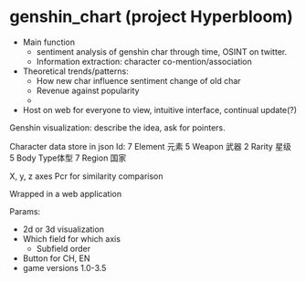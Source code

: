 # genshin_chart (project Hyperbloom)

* Main function
    * sentiment analysis of genshin char through time, OSINT on twitter. 
    * Information extraction: character co-mention/association
* Theoretical trends/patterns:
    * How new char influence sentiment change of old char
    * Revenue against popularity 
    * 
* Host on web for everyone to view, intuitive interface, continual update(?)


Genshin visualization: describe the idea, ask for pointers. 

Character data store in json 
Id:
7 Element 元素
5 Weapon 武器
2 Rarity 星级
5 Body Type体型
7 Region 国家

X, y, z axes 
Pcr for similarity comparison 

Wrapped in a web application

Params: 
* 2d or 3d visualization
* Which field for which axis 
    * Subfield order 
* Button for CH, EN
* game versions 1.0-3.5
